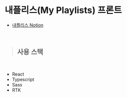 # **내플리스(My Playlists) 프론트**

- [내플리스 Notion](https://mirror-oatmeal-27d.notion.site/e534804381b5409ab51b070076202822)

<br>

> ## 사용 스택

<br>

- React
- Typescript
- Sass
- RTK